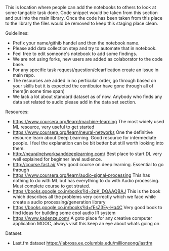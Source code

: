 This is location where people can add the notebooks to others to look at some tangable task done. Code snippet would be taken from this section and put into the main library. Once the code has been taken from this place to the library the files would be removed to keep this staging place clean. 

Guidelines:
- Prefix your name/githib handel and then the notebook name. 
- Please add data collection step and try to automate that in notebook.
- Feel free to edit someone's notebook to add some findings.
- We are not using forks, new users are added as colaborator to the code base.
- For any specific task request/question/clearfication create an issue in main repo.
- The resources are added in no perticular order, go through based on your skills but it is expected the contibutor have gone through all of them(in some time span) 
- We lack a lot about standard dataset as of now. Anybody who finds any data set related to audio please add in the data set section.

Resources: 
- https://www.coursera.org/learn/machine-learning The most widely used ML resource, very useful to get started
- https://www.coursera.org/learn/neural-networks One the definitive resource learn about Deep Learning. Good resource for intermediate people. I feel the explanation can be bit better but still worth looking into them.
- http://neuralnetworksanddeeplearning.com/ Best place to start DL very well explained for beginner level audience.
- http://course.fast.ai/ Very good course on deep learning. Essential to go through
- https://www.coursera.org/learn/audio-signal-processing This has nothing to do with ML but has everything to do with Audio processing. Must complete course to get strated.
- https://books.google.co.in/books?id=2pK_DQAAQBAJ This is the book which describes all the problems very correctly which we face while create a audio processing/generation library
- https://books.google.co.in/books?id=fEsZ3Ey-Hq4C Very good book to find ideas for building some cool audio IR system 
- https://www.kadenze.com/ A goto place for any creative computer application MOOC, always visit this keep an eye about whats going on

Dataset:
- Last.fm dataset https://labrosa.ee.columbia.edu/millionsong/lastfm

